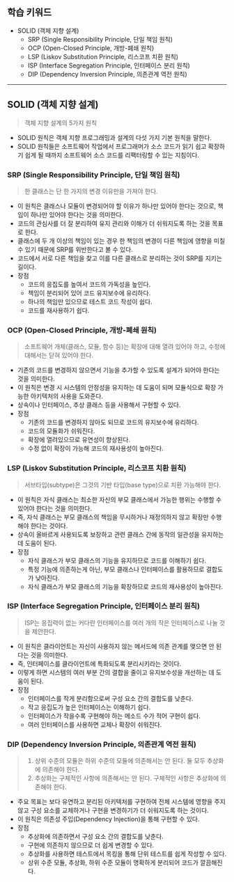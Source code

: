 ## 학습 키워드

- SOLID (객체 지향 설계)
    - SRP (Single Responsibility Principle, 단일 책임 원칙)
    - OCP (Open-Closed Principle, 개방-폐쇄 원칙)
    - LSP (Liskov Substitution Principle, 리스코프 치환 원칙)
    - ISP (Interface Segregation Principle, 인터페이스 분리 원칙)
    - DIP (Dependency Inversion Principle, 의존관계 역전 원칙)


<hr>

## SOLID (객체 지향 설계)
> 객체 지향 설계의 5가지 원칙
- SOLID 원칙은 객체 지향 프로그래밍과 설계의 다섯 가지 기본 원칙을 말한다. 
- SOLID 원칙들은 소프트웨어 작업에서 프로그래머가 소스 코드가 읽기 쉽고 확장하기 쉽게 될 때까지 소프트웨어 소스 코드를 리팩터링할 수 있는 지침이다.
### SRP (Single Responsibility Principle, 단일 책임 원칙)
> 한 클래스는 단 한 가지의 변경 이유만을 가져야 한다.
- 이 원칙은 클래스나 모듈이 변경되어야 할 이유가 하나만 있어야 한다는 것으로, 책임이 하나만 있어야 한다는 것을 의미한다. 
- 코드의 관심사를 더 잘 분리하여 유지 관리와 이해가 더 쉬워지도록 하는 것을 목표로 한다.
- 클래스에 두 개 이상의 책임이 있는 경우 한 책임의 변경이 다른 책임에 영향을 미칠 수 있기 때문에 SRP를 위반한다고 볼 수 있다.
- 코드에서 서로 다른 책임을 찾고 이를 다른 클래스로 분리하는 것이 SRP를 지키는 길이다.
- 장점
  - 코드의 응집도를 높여서 코드의 가독성을 높인다.
  - 책임이 분리되어 있어 코드 유지보수에 유리하다.
  - 하나의 책임만 있으므로 테스트 코드 작성이 쉽다.
  - 코드를 재사용하기 쉽다.
### OCP (Open-Closed Principle, 개방-폐쇄 원칙)
> 소프트웨어 개체(클래스, 모듈, 함수 등)는 확장에 대해 열려 있어야 하고, 수정에 대해서는 닫혀 있어야 한다.
- 기존의 코드를 변경하지 않으면서 기능을 추가할 수 있도록 설계가 되어야 한다는 것을 의미한다.
- 이 원칙은 변경 시 시스템의 안정성을 유지하는 데 도움이 되며 모듈식으로 확장 가능한 아키텍처의 사용을 도와준다.
- 상속이나 인터페이스, 추상 클래스 등을 사용해서 구현할 수 있다.
- 장점
  - 기존의 코드를 변경하지 않아도 되므로 코드의 유지보수에 유리하다.
  - 코드의 모듈화가 쉬워진다.
  - 확장에 열려있으므로 유연성이 향상된다.
  - 수정 없이 확장이 가능해 코드의 재사용성이 높아진다.
### LSP (Liskov Substitution Principle, 리스코프 치환 원칙)
> 서브타입(subtype)은 그것의 기반 타입(base type)으로 치환 가능해야 한다.
- 이 원칙은 자식 클래스는 최소한 자신의 부모 클래스에서 가능한 행위는 수행할 수 있어야 한다는 것을 의미한다.
- 즉, 자식 클래스는 부모 클래스의 책임을 무시하거나 재정의하지 않고 확장만 수행해야 한다는 것이다.
- 상속이 올바르게 사용되도록 보장하고 관련 클래스 간에 동작의 일관성을 유지하는 데 도움이 된다.
- 장점
  - 자식 클래스가 부모 클래스의 기능을 유지하므로 코드를 이해하기 쉽다.
  - 특정 기능에 의존하는게 아닌, 부모 클래스나 인터페이스를 활용하므로 결합도가 낮아진다.
  - 자식 클래스가 부모 클래스의 기능을 확장하므로 코드의 재사용성이 높아진다.
### ISP (Interface Segregation Principle, 인터페이스 분리 원칙)
> ISP는 응집력이 없는 커다란 인터페이스를 여러 개의 작은 인터페이스로 나눌 것을 제안한다.
- 이 원칙은 클라이언트는 자신이 사용하지 않는 메서드에 의존 관계를 맺으면 안 된다는 것을 의미한다.
- 즉, 인터페이스를 클라이언트에 특화되도록 분리시키라는 것이다.
- 이렇게 하면 시스템의 여러 부분 간의 결합을 줄이고 유지보수성을 개선하는 데 도움이 된다.
- 장점
  - 인터페이스를 작게 분리함으로써 구성 요소 간의 결합도를 낮춘다.
  - 작고 응집도가 높은 인터페이스는 이해하기 쉽다.
  - 인터페이스가 작을수록 구현해야 하는 메소드 수가 적어 구현이 쉽다.
  - 여러 인터페이스를 사용하면 교체나 확장이 쉬워진다.
### DIP (Dependency Inversion Principle, 의존관계 역전 원칙) 
> 1. 상위 수준의 모듈은 하위 수준의 모듈에 의존해서는 안 된다. 둘 모두 추상화에 의존해야 한다.
> 2. 추상화는 구체적인 사항에 의존해서는 안 된다. 구체적인 사항은 추상화에 의존해야 한다.
- 주요 목표는 보다 유연하고 분리된 아키텍처를 구현하여 전체 시스템에 영향을 주지 않고 구성 요소를 교체하거나 구현을 변경하기가 더 쉬워지도록 하는 것이다.
- 이 원칙은 의존성 주입(Dependency Injection)을 통해 구현할 수 있다.
- 장점
  - 추상화에 의존하면서 구성 요소 간의 결합도를 낮춘다.
  - 구현에 의존하지 않으므로 더 쉽게 변경할 수 있다.
  - 추상화를 사용하면 테스트에서 목킹을 통해 단위 테스트를 쉽게 작성할 수 있다.
  - 상위 수준 모듈, 추상화, 하위 수준 모듈이 명확하게 분리되어 코드가 깔끔해진다.